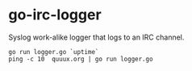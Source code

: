 go-irc-logger
=============

Syslog work-alike logger that logs to an IRC channel.

    go run logger.go `uptime`
    ping -c 10  quuux.org | go run logger.go
